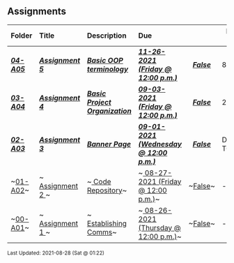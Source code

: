 ## Assignments

| Folder | Title | Description | Due |  | Days Left |
|:------|:------|:------|:------|:-----:|-----|
| ***<a href="https://github.com/rugbyprof/2143-Object-Oriented-Programming/tree/master/Assignments/04-A05">04-A05</a>*** | ***<a href="https://github.com/rugbyprof/2143-Object-Oriented-Programming/tree/master/Assignments/04-A05"> Assignment 5 </a>*** | ***<a href="https://github.com/rugbyprof/2143-Object-Oriented-Programming/tree/master/Assignments/04-A05"> Basic OOP terminology</a>*** | ***<a href="https://github.com/rugbyprof/2143-Object-Oriented-Programming/tree/master/Assignments/04-A05"> 11-26-2021 (Friday @ 12:00 p.m.)</a>*** | ***<a href="https://github.com/rugbyprof/2143-Object-Oriented-Programming/tree/master/Assignments/04-A05">False</a>*** | 86 |
| ***<a href="https://github.com/rugbyprof/2143-Object-Oriented-Programming/tree/master/Assignments/03-A04">03-A04</a>*** | ***<a href="https://github.com/rugbyprof/2143-Object-Oriented-Programming/tree/master/Assignments/03-A04"> Assignment 4 </a>*** | ***<a href="https://github.com/rugbyprof/2143-Object-Oriented-Programming/tree/master/Assignments/03-A04"> Basic Project Organization</a>*** | ***<a href="https://github.com/rugbyprof/2143-Object-Oriented-Programming/tree/master/Assignments/03-A04"> 09-03-2021 (Friday @ 12:00 p.m.)</a>*** | ***<a href="https://github.com/rugbyprof/2143-Object-Oriented-Programming/tree/master/Assignments/03-A04">False</a>*** | 2 |
| ***<a href="https://github.com/rugbyprof/2143-Object-Oriented-Programming/tree/master/Assignments/02-A03">02-A03</a>*** | ***<a href="https://github.com/rugbyprof/2143-Object-Oriented-Programming/tree/master/Assignments/02-A03"> Assignment 3 </a>*** | ***<a href="https://github.com/rugbyprof/2143-Object-Oriented-Programming/tree/master/Assignments/02-A03"> Banner Page</a>*** | ***<a href="https://github.com/rugbyprof/2143-Object-Oriented-Programming/tree/master/Assignments/02-A03"> 09-01-2021 (Wednesday @ 12:00 p.m.)</a>*** | ***<a href="https://github.com/rugbyprof/2143-Object-Oriented-Programming/tree/master/Assignments/02-A03">False</a>*** | DUE TODAY! |
| ~<a href="https://github.com/rugbyprof/2143-Object-Oriented-Programming/tree/master/Assignments/01-A02">01-A02</a>~ | ~<a href="https://github.com/rugbyprof/2143-Object-Oriented-Programming/tree/master/Assignments/01-A02"> Assignment 2 </a>~ | ~<a href="https://github.com/rugbyprof/2143-Object-Oriented-Programming/tree/master/Assignments/01-A02"> Code Repository</a>~ | ~<a href="https://github.com/rugbyprof/2143-Object-Oriented-Programming/tree/master/Assignments/01-A02"> 08-27-2021 (Friday @ 12:00 p.m.)</a>~ | ~<a href="https://github.com/rugbyprof/2143-Object-Oriented-Programming/tree/master/Assignments/01-A02">False</a>~ | ---- |
| ~<a href="https://github.com/rugbyprof/2143-Object-Oriented-Programming/tree/master/Assignments/00-A01">00-A01</a>~ | ~<a href="https://github.com/rugbyprof/2143-Object-Oriented-Programming/tree/master/Assignments/00-A01"> Assignment 1 </a>~ | ~<a href="https://github.com/rugbyprof/2143-Object-Oriented-Programming/tree/master/Assignments/00-A01"> Establishing Comms</a>~ | ~<a href="https://github.com/rugbyprof/2143-Object-Oriented-Programming/tree/master/Assignments/00-A01"> 08-26-2021 (Thursday @ 12:00 p.m.)</a>~ | ~<a href="https://github.com/rugbyprof/2143-Object-Oriented-Programming/tree/master/Assignments/00-A01">False</a>~ | ---- |

<sup>Last Updated: 2021-08-28 (Sat @ 01:22)</sup>